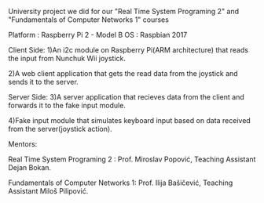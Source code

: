 University project we did for our "Real Time System Programing 2" and "Fundamentals of Computer Networks 1" courses


Platform : Raspberry Pi 2 - Model B 
OS : Raspbian 2017

Client Side:
1)An i2c module on Raspberry Pi(ARM architecture) that reads the input from Nunchuk Wii joystick.


2)A web client application that gets the read data from the joystick and sends it to the server.

Server Side:
3)A server application that recieves data from the client and forwards it to the fake input module.

4)Fake input module that simulates keyboard input based on data received from the server(joystick action).



Mentors:

Real Time System Programing 2 : Prof. Miroslav Popović, Teaching Assistant Dejan Bokan.

Fundamentals of Computer Networks 1: Prof. Ilija Bašičević, Teaching Assistant Miloš Pilipović.




